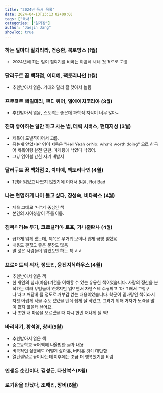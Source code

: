```yaml
---
title: "2024년 독서 목록"
date: 2024-04-13T13:13:02+09:00
tags: ["독서"]
categories: ["일기장"]
author: "Jaejin Jang"
showToc: true
---
```


### 하는 일마다 잘되리라, 전승환, 북로망스 (1월)
- 2024년에 하는 일이 잘되기를 바라는 마음에 새해 첫 책으로 고름 
### 달러구트 꿈 백화점, 이미예, 팩토리나인 (1월)
- 추천받아서 읽음. 기대와 달리 잘 맞아서 놀람 
### 프로젝트 헤일메리, 앤디 위어, 알에이치코리아 (3월)
- 추천받아서 읽음, 스토리는 좋은데 과학적 지식이 너무 많아~ 
### 진짜 좋아하는 일만 하고 사는 법, 데릭 시버스, 현대지성 (3월)
- 제목이 도발적이어서 고름.
- 뒤는게 알았지만 영어 제목은 "Hell Yeah or No: what’s worth doing" 으로 한국어 제목이랑 완전 딴판. 마케팅에 낚였다 낙였어.
- 그냥 읽어볼 만한 자기 계발서
### 달러구트 꿈 백화점 2, 이미예, 팩토리나인 (4월)
- 1편을 읽었고 나쁘지 않았기에 이어서 읽음. Not Bad
### 나는 현명하게 나이 들고 싶다, 장성숙, 비타북스 (4월)
- 제목 그대로 "나"가 중심인 책
- 본인의 자아성찰이 주를 이룸.
### 침묵이라는 무기, 코르넬리아 토프, 가나출판사 (4월)
- 급하게 읽게 됐는데, 제목은 무거워 보이나 쉽게 금방 읽혔음
- 내용도 괜찮고 좋은 문장도 많음
- 말 많은 사람들이 읽었으면 하는 책 ㅎㅎ
### 프로이트의 의자, 정도언, 웅진지식하우스 (4월)
- 추천받아서 읽은 책
- 한 개인의 심리(마음)기전을 이해할 수 있는 유용한 책이었습니다.
사람의 정신을 분석하는 여러 방법들이 있겠지만 읽으면서 자연스레 수긍되고 '아 그래서 그렇구나'라고 깨닫게 될 정도로 거부감 없는 내용이었습니다.
학문이 밑바탕인 책이라서 자칫 어렵게 적을 수도 있었을 텐데 쉽게 잘 적었고, 그러기 위해 저자가 노력을 많이 했지 않을까 싶어요.
- 나 또한 내 마음을 모르겠을 때 다시 한번 꺼내게 될 책!
### 바리데기, 황석영, 창비(5월)
- 추천받아서 읽은 책
- 중고등학교 국어책에 나올법한 글과 내용
- 비극적인 삶임에도 어떻게 살아온, 버텨온 것이 대단함
- 열린결말로 끝이나는데 이후에는 조금 더 행복했기를 바람
### 인생은 순간이다, 김성근, 다산북스(6월)
### 로기완을 만났다, 조해진, 창비(6월)
